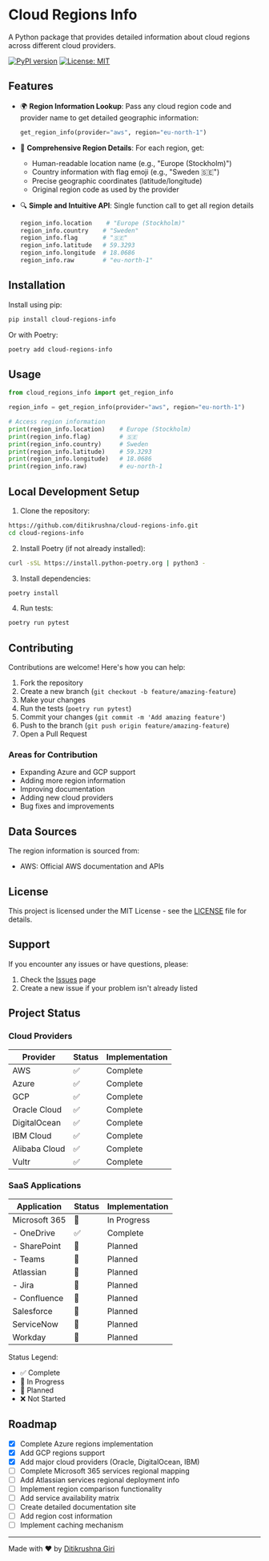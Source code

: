 # Cloud Regions Info

A Python package that provides detailed information about cloud regions across different cloud providers.

[![PyPI version](https://badge.fury.io/py/cloud-regions-info.svg)](https://badge.fury.io/py/cloud-regions-info)
[![License: MIT](https://img.shields.io/badge/License-MIT-yellow.svg)](https://opensource.org/licenses/MIT)

## Features

- 🌍 **Region Information Lookup**: Pass any cloud region code and provider name to get detailed geographic information:
  ```python
  get_region_info(provider="aws", region="eu-north-1")
  ```

- 📍 **Comprehensive Region Details**: For each region, get:
  - Human-readable location name (e.g., "Europe (Stockholm)")
  - Country information with flag emoji (e.g., "Sweden 🇸🇪")
  - Precise geographic coordinates (latitude/longitude)
  - Original region code as used by the provider

- 🔍 **Simple and Intuitive API**: Single function call to get all region details
  ```python
  region_info.location    # "Europe (Stockholm)"
  region_info.country    # "Sweden"
  region_info.flag       # "🇸🇪"
  region_info.latitude   # 59.3293
  region_info.longitude  # 18.0686
  region_info.raw        # "eu-north-1"
  ```

## Installation

Install using pip:
```bash
pip install cloud-regions-info
```

Or with Poetry:
```bash
poetry add cloud-regions-info
```

## Usage

```python
from cloud_regions_info import get_region_info

region_info = get_region_info(provider="aws", region="eu-north-1")

# Access region information
print(region_info.location)    # Europe (Stockholm)
print(region_info.flag)        # 🇸🇪
print(region_info.country)     # Sweden
print(region_info.latitude)    # 59.3293
print(region_info.longitude)   # 18.0686
print(region_info.raw)         # eu-north-1
```
## Local Development Setup

1. Clone the repository:
```bash
https://github.com/ditikrushna/cloud-regions-info.git
cd cloud-regions-info
```

2. Install Poetry (if not already installed):
```bash
curl -sSL https://install.python-poetry.org | python3 -
```

3. Install dependencies:
```bash
poetry install
```

4. Run tests:
```bash
poetry run pytest
```

## Contributing

Contributions are welcome! Here's how you can help:

1. Fork the repository
2. Create a new branch (`git checkout -b feature/amazing-feature`)
3. Make your changes
4. Run the tests (`poetry run pytest`)
5. Commit your changes (`git commit -m 'Add amazing feature'`)
6. Push to the branch (`git push origin feature/amazing-feature`)
7. Open a Pull Request

### Areas for Contribution

- Expanding Azure and GCP support
- Adding more region information
- Improving documentation
- Adding new cloud providers
- Bug fixes and improvements

## Data Sources

The region information is sourced from:
- AWS: Official AWS documentation and APIs

## License

This project is licensed under the MIT License - see the [LICENSE](LICENSE) file for details.

## Support

If you encounter any issues or have questions, please:
1. Check the [Issues](https://github.com/yourusername/cloud-regions-info/issues) page
2. Create a new issue if your problem isn't already listed

## Project Status

### Cloud Providers
| Provider | Status | Implementation |
|----------|--------|----------------|
| AWS      | ✅     | Complete       |
| Azure    | ✅     | Complete       |
| GCP      | ✅     | Complete       |
| Oracle Cloud | ✅  | Complete      |
| DigitalOcean | ✅  | Complete      |
| IBM Cloud    | ✅  | Complete      |
| Alibaba Cloud| ✅  | Complete      |
| Vultr        | ✅  | Complete      |

### SaaS Applications
| Application | Status | Implementation |
|-------------|--------|----------------|
| Microsoft 365 | 🚧   | In Progress    |
| - OneDrive   | ✅   | Complete       |
| - SharePoint | 📅   | Planned        |
| - Teams      | 📅   | Planned        |
| Atlassian    | 📅   | Planned        |
| - Jira       | 📅   | Planned        |
| - Confluence | 📅   | Planned        |
| Salesforce   | 📅   | Planned        |
| ServiceNow   | 📅   | Planned        |
| Workday      | 📅   | Planned        |

Status Legend:
- ✅ Complete
- 🚧 In Progress
- 📅 Planned
- ❌ Not Started

## Roadmap

- [x] Complete Azure regions implementation
- [x] Add GCP regions support
- [x] Add major cloud providers (Oracle, DigitalOcean, IBM)
- [ ] Complete Microsoft 365 services regional mapping
- [ ] Add Atlassian services regional deployment info
- [ ] Implement region comparison functionality
- [ ] Add service availability matrix
- [ ] Create detailed documentation site
- [ ] Add region cost information
- [ ] Implement caching mechanism

---

Made with ❤️ by [Ditikrushna Giri](https://ditikrushna.xyz/)
